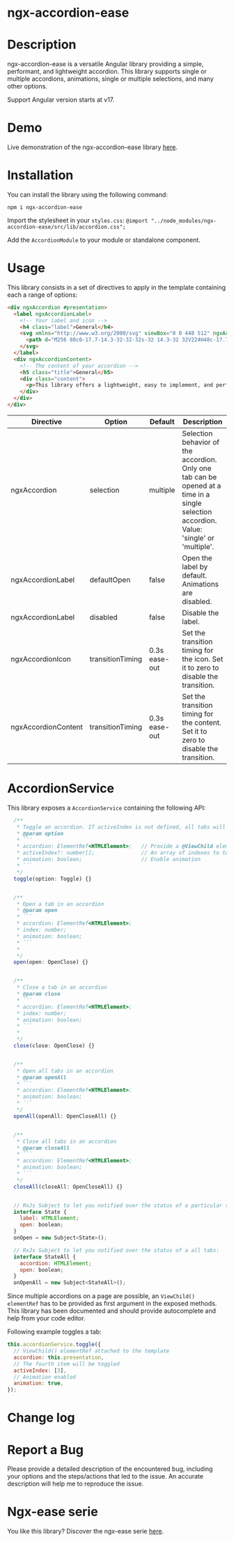 # ngx-accordion-ease

# Description

ngx-accordion-ease is a versatile Angular library providing a simple, performant, and lightweight accordion. This library supports single or multiple accordions, animations, single or multiple selections, and many other options.

Support Angular version starts at v17.

# Demo

Live demonstration of the ngx-accordion-ease library [here](https://greenflag31.github.io/accordion-library/ngx-accordion-ease).

# Installation

You can install the library using the following command:

```
npm i ngx-accordion-ease
```

Import the stylesheet in your `styles.css`:
`@import "../node_modules/ngx-accordion-ease/src/lib/accordion.css";`

Add the `AccordionModule` to your module or standalone component.

# Usage

This library consists in a set of directives to apply in the template containing each a range of options:

```html
<div ngxAccordion #presentation>
  <label ngxAccordionLabel>
    <!-- Your label and icon -->
    <h4 class="label">General</h4>
    <svg xmlns="http://www.w3.org/2000/svg" viewBox="0 0 448 512" ngxAccordionIcon>
      <path d="M256 80c0-17.7-14.3-32-32-32s-32 14.3-32 32V224H48c-17.7 0-32 14.3-32 32s14.3 32 32 32H192V432c0 17.7 14.3 32 32 32s32-14.3 32-32V288H400c17.7 0 32-14.3 32-32s-14.3-32-32-32H256V80z" />
    </svg>
  </label>
  <div ngxAccordionContent>
    <!-- The content of your accordion -->
    <h5 class="title">General</h5>
    <div class="content">
      <p>This library offers a lightweight, easy to implement, and performant accordion. Implement an accordion in your application in no time!</p>
    </div>
  </div>
</div>
```

| Directive           | Option           | Default       | Description                                                                                                                               |
| ------------------- | ---------------- | ------------- | ----------------------------------------------------------------------------------------------------------------------------------------- |
| ngxAccordion        | selection        | multiple      | Selection behavior of the accordion. Only one tab can be opened at a time in a single selection accordion. Value: 'single' or 'multiple'. |
| ngxAccordionLabel   | defaultOpen      | false         | Open the label by default. Animations are disabled.                                                                                       |
| ngxAccordionLabel   | disabled         | false         | Disable the label.                                                                                                                        |
| ngxAccordionIcon    | transitionTiming | 0.3s ease-out | Set the transition timing for the icon. Set it to zero to disable the transition.                                                         |
| ngxAccordionContent | transitionTiming | 0.3s ease-out | Set the transition timing for the content. Set it to zero to disable the transition.                                                      |

# AccordionService

This library exposes a `AccordionService` containing the following API:

````javascript
  /**
   * Toggle an accordion. If activeIndex is not defined, all tabs will be toggled.
   * @param option
   * ```
   * accordion: ElementRef<HTMLElement>;   // Provide a @ViewChild elementRef
   * activeIndex?: number[];               // An array of indexes to toggle (zero indexed)
   * animation: boolean;                   // Enable animation
   * ```
   */
  toggle(option: Toggle) {}


  /**
   * Open a tab in an accordion
   * @param open
   * ```
   * accordion: ElementRef<HTMLElement>;
   * index: number;
   * animation: boolean;
   * ```
   *
   */
  open(open: OpenClose) {}


  /**
   * Close a tab in an accordion
   * @param close
   * ```
   * accordion: ElementRef<HTMLElement>;
   * index: number;
   * animation: boolean;
   * ```
   *
   */
  close(close: OpenClose) {}


  /**
   * Open all tabs in an accordion
   * @param openAll
   * ```
   * accordion: ElementRef<HTMLElement>;
   * animation: boolean;
   * ```
   */
  openAll(openAll: OpenCloseAll) {}


  /**
   * Close all tabs in an accordion
   * @param closeAll
   * ```
   * accordion: ElementRef<HTMLElement>;
   * animation: boolean;
   * ```
   */
  closeAll(closeAll: OpenCloseAll) {}


  // RxJs Subject to let you notified over the status of a particular tab:
  interface State {
    label: HTMLElement;
    open: boolean;
  }
  onOpen = new Subject<State>();

  // RxJs Subject to let you notified over the status of a all tabs:
  interface StateAll {
    accordion: HTMLElement;
    open: boolean;
  }
  onOpenAll = new Subject<StateAll>();
````

Since multiple accordions on a page are possible, an `ViewChild() elementRef` has to be provided as first argument in the exposed methods. This library has been documented and should provide autocomplete and help from your code editor.

Following example toggles a tab:

```javascript
this.accordionService.toggle({
  // ViewChild() elementRef attached to the template
  accordion: this.presentation,
  // The fourth item will be toggled
  activeIndex: [3],
  // Animation enabled
  animation: true,
});
```

# Change log

# Report a Bug

Please provide a detailed description of the encountered bug, including your options and the steps/actions that led to the issue. An accurate description will help me to reproduce the issue.

# Ngx-ease serie

You like this library? Discover the ngx-ease serie [here](https://www.npmjs.com/~greenflag31).
